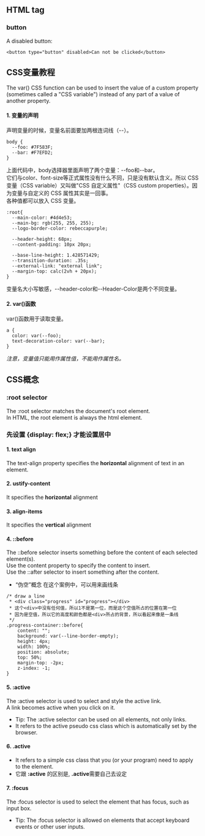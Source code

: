 ## HTML tag
### button
A disabled button:    
````
<button type="button" disabled>Can not be clicked</button>
````

## CSS变量教程
The var() CSS function can be used to insert the value of a custom property (sometimes called a "CSS variable") instead of any part of a value of another property.
#### 1. 变量的声明  
声明变量的时候，变量名前面要加两根连词线（--）。  
````
body {
  --foo: #7F583F;
  --bar: #F7EFD2;
}
````   
上面代码中，body选择器里面声明了两个变量：--foo和--bar。  
它们与color、font-size等正式属性没有什么不同，只是没有默认含义。所以 CSS 变量（CSS variable）又叫做"CSS 自定义属性"（CSS custom properties）。因为变量与自定义的 CSS 属性其实是一回事。  
各种值都可以放入 CSS 变量。  
````
:root{
  --main-color: #4d4e53;
  --main-bg: rgb(255, 255, 255);
  --logo-border-color: rebeccapurple;

  --header-height: 68px;
  --content-padding: 10px 20px;

  --base-line-height: 1.428571429;
  --transition-duration: .35s;
  --external-link: "external link";
  --margin-top: calc(2vh + 20px);
}
````   
变量名大小写敏感，--header-color和--Header-Color是两个不同变量。  
#### 2. var()函数
var()函数用于读取变量。  
````  
a {
  color: var(--foo);
  text-decoration-color: var(--bar);
}
````  
_注意，变量值只能用作属性值，不能用作属性名。_  

## CSS概念
### :root selector
The :root selector matches the document's root element.   
In HTML, the root element is always the html element.
### 先设置 {display: flex;} 才能设置居中
#### 1. text align
The text-align property specifies the **horizontal** alignment of text in an element.
#### 2. ustify-content
It specifies the **horizontal** alignment 
#### 3. align-items
It specifies the **vertical** alignment 
#### 4. ::before
The ::before selector inserts something before the content of each selected element(s).  
Use the content property to specify the content to insert.  
Use the ::after selector to insert something after the content.  
* “伪空”概念
在这个案例中，可以用来画线条
````  
/* draw a line
 * <div class="progress" id="progress"></div>
 * 这个<div>中没有任何值，所以1不是第一位，而是这个空值所占的位置在第一位
 * 因为是空值，所以它的高度和颜色都是<div>所占的背景，所以看起来像是一条线
 */
.progress-container::before{
    content: "";
    background: var(--line-border-empty);
    height: 4px;
    width: 100%;
    position: absolute;
    top: 50%;
    margin-top: -2px;
    z-index: -1;
}
````  
#### 5. :active
The :active selector is used to select and style the active link.  
A link becomes active when you click on it.  
* Tip: The :active selector can be used on all elements, not only links.  
* It refers to the active pseudo css class which is automatically set by the browser. 
#### 6. .active
* It refers to a simple css class that you (or your program) need to apply to the element.
* 它跟 **:active** 的区别是, **.active**需要自己去设定
#### 7. :focus
The :focus selector is used to select the element that has focus, such as input box.  
* Tip: The :focus selector is allowed on elements that accept keyboard events or other user inputs.  

